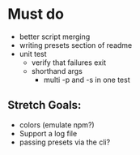 # Must do
* better script merging
* writing presets section of readme
* unit test
  * verify that failures exit
  * shorthand args
	* multi -p and -s in one test

## Stretch Goals:
* colors (emulate npm?)
* Support a log file
* passing presets via the cli?
